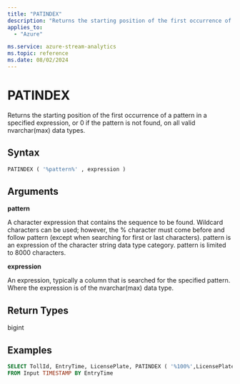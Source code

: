```yaml
---
title: "PATINDEX"
description: "Returns the starting position of the first occurrence of a pattern in a specified expression, or 0 if the pattern is not found, on all valid nvarchar(max) data types.  "
applies_to: 
  - "Azure"

ms.service: azure-stream-analytics
ms.topic: reference
ms.date: 08/02/2024
---
```

# PATINDEX
  Returns the starting position of the first occurrence of a pattern in a specified expression, or 0 if the pattern is not found, on all valid nvarchar(max) data types.  
  
 ## Syntax  
  
```SQL   
PATINDEX ( '%pattern%' , expression )  
```  
  
## Arguments  
 **pattern**  
  
 A character expression that contains the sequence to be found. Wildcard characters can be used; however, the % character must come before and follow pattern (except when searching for first or last characters). pattern is an expression of the character string data type category. pattern is limited to 8000 characters.  
  
 **expression**  
  
 An expression, typically a column that is searched for the specified pattern. Where the expression is of the nvarchar(max) data type.  
  
## Return Types  
 bigint  
  
## Examples  
  
```SQL  
SELECT TollId, EntryTime, LicensePlate, PATINDEX ( '%100%',LicensePlate )
FROM Input TIMESTAMP BY EntryTime  
```  
  
  
